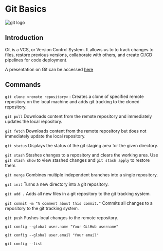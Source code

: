 # Git Basics
![git logo](https://www.google.com/url?sa=i&url=https%3A%2F%2Fwww.fullstackpython.com%2Fgit.html&psig=AOvVaw3ejs4xqBG5m27jqorOH7lb&ust=1602961909025000&source=images&cd=vfe&ved=0CAIQjRxqFwoTCLDI1oDpuewCFQAAAAAdAAAAABAD)
## Introduction
Git is a VCS, or Version Control System. It allows us to to track changes to files, restore previous versions, collaborate with others, and create CI/CD pipelines for code deployment.

A presentation on Git can be accessed [here](https://docs.google.com/presentation/d/1T8kM0VriITsiH18DNoeZJCs2gCxvU-lHkgyFM3cTJis/edit?usp=sharing)

## Commands
`git clone <remote repository>` : Creates a clone of specified remote repository on the local machine and adds git tracking to the cloned repository.

`git pull` Downloads content from the remote repository and immediately updates the local repository. 

`git fetch` Downloads content from the remote repository but does not immediately update the local repository.

`git status` Displays the status of the git staging area for the given directory.

`git stash` Stashes changes to a repository and clears the working area. Use `git stash show` to view stashed changes and `git stash apply` to restore them.

`git merge` Combines multiple independent branches into a single repository.

`git init` Turns a new directory into a git repository.

`git add .` Adds all new files in a git repository to the git tracking system.

`git commit -m "A comment about this commit."` Commits all changes to a repository to the git tracking system.

`git push` Pushes local changes to the remote repository.

`git config --global user.name "Your GitHub username"`

`git config --global user.email "Your email"`

`git config --list`
